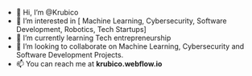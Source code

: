 - 👋 Hi, I’m @Krubico
- 👀 I’m interested in [
  Machine Learning, 
  Cybersecurity, 
  Software Development,
  Robotics, 
  Tech Startups]
- 🌱 I’m currently learning Tech entrepreneurship 
- 💞️ I’m looking to collaborate on Machine Learning, Cybersecurity and Software Development Projects.
- 📫 You can reach me at **krubico.webflow.io**

<!---
Krubico/Krubico is a ✨ special ✨ repository because its `README.md` (this file) appears on your GitHub profile.
You can click the Preview link to take a look at your changes.
--->
